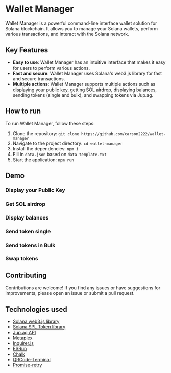 # Wallet Manager

Wallet Manager is a powerful command-line interface wallet solution for Solana blockchain. It allows you to manage your Solana wallets, perform various transactions, and interact with the Solana network.

## Key Features

- **Easy to use**: Wallet Manager has an intuitive interface that makes it easy for users to perform various actions.
- **Fast and secure**: Wallet Manager uses Solana's web3.js library for fast and secure transactions.
- **Multiple actions**: Wallet Manager supports multiple actions such as displaying your public key, getting SOL airdrop, displaying balances, sending tokens (single and bulk), and swapping tokens via Jup.ag.

## How to run

To run Wallet Manager, follow these steps:

1. Clone the repository: `git clone https://github.com/carson2222/wallet-manager`
2. Navigate to the project directory: `cd wallet-manager`
3. Install the dependencies: `npm i`
4. Fill in `data.json` based on `data-template.txt`
5. Start the application: `npm run`

## Demo

### Display your Public Key

### Get SOL airdrop

### Display balances

### Send token single

### Send tokens in Bulk

### Swap tokens

## Contributing

Contributions are welcome! If you find any issues or have suggestions for improvements, please open an issue or submit a pull request.

## Technologies used

- [Solana web3.js library](https://solana-labs.github.io/solana-web3.js/)
- [Solana SPL Token library](https://www.npmjs.com/package/@solana/spl-token)
- [Jup.ag API](https://www.google.com/search?q=jup-ag%2Fapi&oq=jup-ag%2Fapi&gs_lcrp=EgZjaHJvbWUyBggAEEUYOTIGCAEQRRg6MgYIAhBFGDwyBggDEEUYPDIGCAQQLhhA0gEHMzc1ajBqMagCALACAA&sourceid=chrome&ie=UTF-8)
- [Metaplex](https://www.metaplex.com/)
- [Inquirer.js](https://github.com/SBoudrias/Inquirer.js/)
- [ESRun](https://www.npmjs.com/package/esrun)
- [Chalk](https://www.npmjs.com/package/chalk)
- [QRCode-Terminal](https://www.npmjs.com/package/qrcode-terminal)
- [Promise-retry](https://www.npmjs.com/package/promise-retry)
